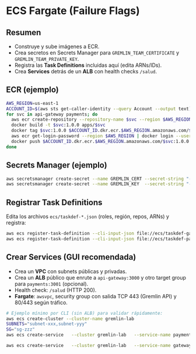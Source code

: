 # ECS Fargate (Failure Flags)

## Resumen
- Construye y sube imágenes a ECR.
- Crea secretos en Secrets Manager para `GREMLIN_TEAM_CERTIFICATE` y `GREMLIN_TEAM_PRIVATE_KEY`.
- Registra las **Task Definitions** incluidas aquí (edita ARNs/IDs).
- Crea **Services** detrás de un **ALB** con health checks `/salud`.

## ECR (ejemplo)
```bash
AWS_REGION=us-east-1
ACCOUNT_ID=$(aws sts get-caller-identity --query Account --output text)
for svc in api-gateway payments; do
  aws ecr create-repository --repository-name $svc --region $AWS_REGION || true
  docker build -t $svc:1.0.0 apps/$svc
  docker tag $svc:1.0.0 $ACCOUNT_ID.dkr.ecr.$AWS_REGION.amazonaws.com/$svc:1.0.0
  aws ecr get-login-password --region $AWS_REGION | docker login --username AWS --password-stdin $ACCOUNT_ID.dkr.ecr.$AWS_REGION.amazonaws.com
  docker push $ACCOUNT_ID.dkr.ecr.$AWS_REGION.amazonaws.com/$svc:1.0.0
done
```

## Secrets Manager (ejemplo)
```bash
aws secretsmanager create-secret --name GREMLIN_CERT --secret-string "-----BEGIN CERTIFICATE-----..."
aws secretsmanager create-secret --name GREMLIN_KEY  --secret-string "-----BEGIN EC PRIVATE KEY-----..."
```

## Registrar Task Definitions
Edita los archivos `ecs/taskdef-*.json` (roles, región, repos, ARNs) y registra:
```bash
aws ecs register-task-definition --cli-input-json file://ecs/taskdef-gateway.json
aws ecs register-task-definition --cli-input-json file://ecs/taskdef-payments.json
```

## Crear Services (GUI recomendada)
- Crea un **VPC** con subnets públicas y privadas.
- Crea un **ALB** público que enrute a `api-gateway:3000` y otro target group para `payments:3001` (opcional).
- Health check: `/salud` (HTTP 200).
- **Fargate**: `awsvpc`, security group con salida TCP 443 (Gremlin API) y 80/443 según tráfico.
```bash
# Ejemplo mínimo por CLI (sin ALB) para validar rápidamente:
aws ecs create-cluster --cluster-name gremlin-lab
SUBNETS="subnet-xxx,subnet-yyy"
SG="sg-zzz"
aws ecs create-service   --cluster gremlin-lab   --service-name payments-svc   --task-definition gremlin-payments   --desired-count 1   --launch-type FARGATE   --network-configuration "awsvpcConfiguration={subnets=[$SUBNETS],securityGroups=[$SG],assignPublicIp=ENABLED}"

aws ecs create-service   --cluster gremlin-lab   --service-name gateway-svc   --task-definition gremlin-gateway   --desired-count 1   --launch-type FARGATE   --network-configuration "awsvpcConfiguration={subnets=[$SUBNETS],securityGroups=[$SG],assignPublicIp=ENABLED}"
```
